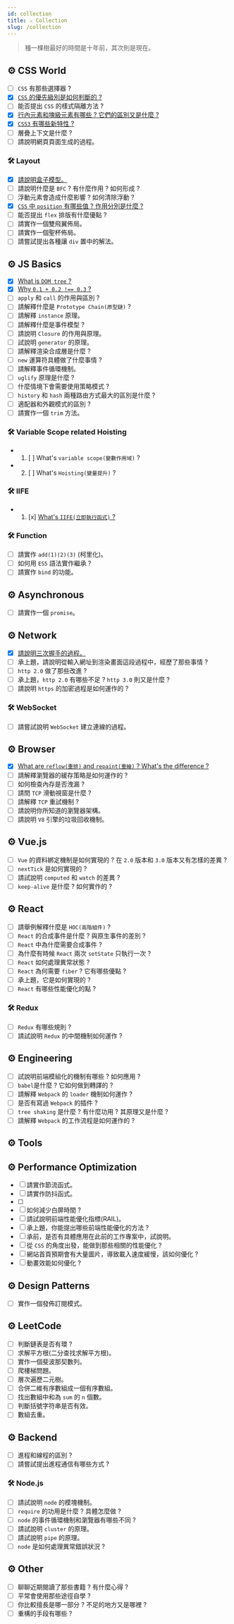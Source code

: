 ```yaml
---
id: collection
title: ⚔️ Collection
slug: /collection
---
```


> 種一棵樹最好的時間是十年前，其次則是現在。
>
> <!-- > _The best time to plant a tree was 20 years ago. The second best time is now._ -->

## ⚙️ CSS World

- [ ] `CSS` 有那些選擇器 ?
- [x] [`CSS` 的優先級別是如何判斷的 ?](./CSS-World/select-weight.md)
- [ ] 能否提出 `CSS` 的樣式隔離方法 ?
- [x] [行內元素和塊級元素有哪些 ? 它們的區別又是什麼 ?](./CSS-World/inline-block.md)
- [x] [`CSS3` 有哪些新特性 ?](./CSS-World/css3-features.md)
- [ ] 層疊上下文是什麼 ?
- [ ] 請說明網頁頁面生成的過程。

### 🛠️ Layout

- [x] [請說明盒子模型。](./CSS-World/Layout/box-model.md)
- [ ] 請說明什麼是 `BFC` ? 有什麼作用 ? 如何形成 ?
- [ ] 浮動元素會造成什麼影響 ? 如何清除浮動 ?
- [x] [`CSS` 中 `position` 有哪些值 ? 作用分別是什麼 ?](./CSS-World/Layout/position.md)
- [ ] 能否提出 `flex` 排版有什麼優點 ?
- [ ] 請實作一個雙飛翼佈局。
- [ ] 請實作一個聖杯佈局。
- [ ] 請嘗試提出各種讓 `div` 置中的解法。

## ⚙️ JS Basics

- [x] [What is `DOM tree` ?](./JS-Basics/DOM.md)
- [x] [Why `0.1 + 0.2 !== 0.3` ?](./JS-Basics/decimal-points.md)
- [ ] `apply` 和 `call` 的作用與區別 ?
- [ ] 請解釋什麼是 `Prototype Chain(原型鏈)` ?
- [ ] 請解釋 `instance` 原理。
- [ ] 請解釋什麼是事件模型 ?
- [ ] 請說明 `Closure` 的作用與原理。
- [ ] 試說明 `generator` 的原理。
- [ ] 請解釋渲染合成層是什麼 ?
- [ ] `new` 運算符具體做了什麼事情 ?
- [ ] 請解釋事件循環機制。
- [ ] `uglify` 原理是什麼 ?
- [ ] 什麼情境下會需要使用策略模式 ?
- [ ] `history` 和 `hash` 兩種路由方式最大的區別是什麼 ?
- [ ] 適配器和外觀模式的區別 ?
- [ ] 請實作一個 `trim` 方法。

### 🛠️ Variable Scope related Hoisting

- 1. [ ] What's `variable scope(變數作用域)` ?
- 2. [ ] What's `Hoisting(變量提升)` ?

### 🛠️ IIFE

- 1. [x] [What's `IIFE(立即執行函式)` ?](./JS-Basics/IIFE.md)

### 🛠️ Function

- [ ] 請實作 `add(1)(2)(3)` (柯里化)。
- [ ] 如何用 `ES5` 語法實作繼承 ?
- [ ] 請實作 `bind` 的功能。

## ⚙️ Asynchronous

- [ ] 請實作一個 `promise`。

## ⚙️ Network

- [x] [請說明三次握手的過程。](./Network/three-way-handshake.md)
- [ ] 承上題，請說明從輸入網址到渲染畫面這段過程中，經歷了那些事情 ?
- [ ] `http 2.0` 做了那些改進 ?
- [ ] 承上題，`http 2.0` 有哪些不足 ? `http 3.0` 則又是什麼 ?
- [ ] 請說明 `https` 的加密過程是如何運作的 ?

### 🛠️ WebSocket

- [ ] 請嘗試說明 `WebSocket` 建立連線的過程。

## ⚙️ Browser

- [x] [What are `reflow(重排)` and `repaint(重繪)` ? What's the difference ?](./Browser/reflow-repaint.md)
- [ ] 請解釋瀏覽器的緩存策略是如何運作的 ?
- [ ] 如何檢查內存是否洩漏 ?
- [ ] 請問 `TCP` 滑動視窗是什麼 ?
- [ ] 請解釋 `TCP` 重試機制 ?
- [ ] 請說明你所知道的瀏覽器架構。
- [ ] 請說明 `V8` 引擎的垃圾回收機制。

## ⚙️ Vue.js

- [ ] `Vue` 的資料綁定機制是如何實現的 ? 在 `2.0` 版本和 `3.0` 版本又有怎樣的差異 ?
- [ ] `nextTick` 是如何實現的 ?
- [ ] 請試說明 `computed` 和 `watch` 的差異 ?
- [ ] `keep-alive` 是什麼 ? 如何實作的 ?

## ⚙️ React

- [ ] 請舉例解釋什麼是 `HOC(高階組件)` ?
- [ ] `React` 的合成事件是什麼 ? 與原生事件的差別 ?
- [ ] `React` 中為什麼需要合成事件 ?
- [ ] 為什麼有時候 `React` 兩次 `setState` 只執行一次 ?
- [ ] `React` 如何處理異常狀態 ?
- [ ] `React` 為何需要 `fiber` ? 它有哪些優點 ?
- [ ] 承上題，它是如何實現的 ?
- [ ] `React` 有哪些性能優化的點 ?

### 🛠️ Redux

- [ ] `Redux` 有哪些規則 ?
- [ ] 請試說明 `Redux` 的中間機制如何運作 ?

## ⚙️ Engineering

- [ ] 試說明前端模組化的機制有哪些 ? 如何應用 ?
- [ ] `babel`是什麼 ? 它如何做到轉譯的 ?
- [ ] 請解釋 `Webpack` 的 `loader` 機制如何運作 ?
- [ ] 是否有寫過 `Webpack` 的插件 ?
- [ ] `tree shaking` 是什麼 ? 有什麼功用 ? 其原理又是什麼 ?
- [ ] 請解釋 `Webpack` 的工作流程是如何運作的 ?

## ⚙️ Tools

## ⚙️ Performance Optimization

- [ ] 請實作節流函式。
- [ ] 請實作防抖函式。
- [ ]
- [ ] 如何減少白屏時間 ?
- [ ] 請試說明前端性能優化指標(RAIL)。
- [ ] 承上題，你能提出哪些前端性能優化的方法 ?
- [ ] 承前，是否有具體應用在此前的工作專案中，試說明。
- [ ] 從 `CSS` 的角度出發，能做到那些相關的性能優化 ?
- [ ] 網站首頁預期會有大量圖片，導致載入速度緩慢，該如何優化 ?
- [ ] 動畫效能如何優化 ?

## ⚙️ Design Patterns

- [ ] 實作一個發佈訂閱模式。

## ⚙️ LeetCode

- [ ] 判斷鏈表是否有環 ?
- [ ] 求解平方根(二分查找求解平方根)。
- [ ] 實作一個斐波那契數列。
- [ ] 爬樓梯問題。
- [ ] 層次遍歷二元樹。
- [ ] 合併二維有序數組成一個有序數組。
- [ ] 找出數組中和為 `sum` 的 `n` 個數。
- [ ] 判斷括號字符串是否有效。
- [ ] 數組去重。

## ⚙️ Backend

- [ ] 進程和線程的區別 ?
- [ ] 請嘗試提出進程通信有哪些方式 ?

### 🛠️ Node.js

- [ ] 請試說明 `node` 的模塊機制。
- [ ] `require` 的功用是什麼 ? 具體怎麼做 ?
- [ ] `node` 的事件循環機制和瀏覽器有哪些不同 ?
- [ ] 請試說明 `cluster` 的原理。
- [ ] 請試說明 `pipe` 的原理。
- [ ] `node` 是如何處理異常錯誤狀況 ?

## ⚙️ Other

- [ ] 聊聊近期閱讀了那些書籍 ? 有什麼心得 ?
- [ ] 平常會使用那些途徑自學 ?
- [ ] 你比較擅長是哪一部分 ? 不足的地方又是哪裡 ?
- [ ] 重構的手段有哪些 ?
